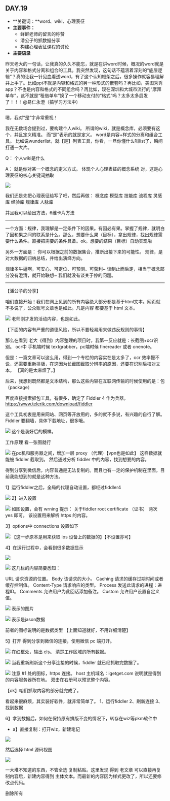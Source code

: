 ## DAY.19
+ **关键词：**word、wiki、心理表征
+ **主要事件：**
    + 鲜鲜老师的留言的称赞
    + 潘公子的抓数据分享
    + 构建心理表征课程的讨论
+ **主要语录**

昨天老大的一句话，让我真的久久不能忘，就是在讲word时候，概况的word就是关于内容和格式分离和组合的工具。我突然发现，这句话不蕴涵着深刻的“底层逻辑”？真的让我一针见血看透word，有了这个认知框架之后，很多操作就容易理解并上手了。比如ppt不就是内容和格式的另一种形式的嵌套吗？再比如，美图秀秀app？不也是内容和格式的不同组合吗？再比如，现在深圳和大城市流行的“摩拜单车”，这不就是“租借单车”换了一个移动支付的“格式”吗？太多太多启发了！！！@易仁永澄（搞学习方法中）

----------
嗯，我对“是”字非常重视！

我在无数场合提到过，要构建个人wiki。
所谓的wiki，就是概念库，必须要有这个，并且定义精准。
而“是”表示的就是定义。
word是内容+样式的分离和组合工具。
比如说wunderlist，就【是】列表工具，你看，一旦你懂什么叫list了，瞬间打通一大片。

Q：
个人wiki是什么

A：
就是你对某一个概念的定义方式。
体现个人心理表征的概念系统
对，这是心理表征的核心关键词抽取


![](./_image/8a9559769393dd0619a868e2df33283.jpg)

我们还是先把心理表征给写了吧，然后再做：
概念库
模型库
技能库
流程库
灵感库
经验库
规律库
人脉库

并且我可以给出方法，6维卡片方法

--------

一个方面：规律，我理解是一定条件下的因果。有因必有果。掌握了规律，就明白了因和果之间的联系是什么。那么，想要什么果（目标），拿出规律，找出规律需要什么条件。直接把需要的条件具备。ok。想要的结果（目标）自动实现啦

另外一方面是：
你可以根据之前的数据集合，推断出接下来的可能性。
规律，是对大数据的归纳总结，并给出演绎方向。

规律多牛逼啊，可安心、可定位、可预测、可获利~
谈制止而后定，相当于概念部分没有澄清，就开始联想~
我们就没有谈关于停的问题。

----------

【潘公子的分享】

咱们直接开始！我们在网上见到的所有内容绝大部分都是基于html文本。网页就不多说了，公众账号文章也是如此。凡是内容 都要基于 html 文本。


![](./_image/75b49e6e44e0d6e2d8491f7dcb2db22.jpg)
老师刚才发的活动内容，也是如此。

【下面的内容有严重的道德风险，所以不要轻易用来做违反规则的事情】

那么在看到 老大《得到》内容整理的项目时，我第一反应就是：长截图+ocr识别。
ocr中 手机端时候 textgrabber，pc端时候 finereader 或者 onenote。

但是：一篇文章可以这么用，得到一个专栏的内容实在是太多了，ocr 效率慢不说，还需要重新排版，在这因为长截图截取分辨率的原因，还要在识别后校对文本。
【真的是太麻烦了。】

后来，我想到既然都是文本结构，那么这些内容在互联网传输的时候使用的是：包（package）

百度直接搜索抓包工具，有很多，确定了 Fiddler 4 作为兵器。https://www.telerik.com/download/fiddler

这个工具初衷是用来网站、网页等开放用的，多的就不多说，有兴趣的自行了解。
Fiddler 要翻墙，具体下载地址，很多哦。

![](./_image/f6603b2d83d62d35a6a66876564e209.jpg)
这个是装好后的模样。

工作原理 看一张图就行

![](./_image/18a3e640efa2d4f76fad7bd4939028b.jpg)
在pc机和服务器之间，增加一层 proxy （代理）【vpn也是如此】
这样数据就能被 fiddler 截取到。
然后通过分析 fiddler 中的内容，找到想要的内容。

得到分享到微信后，内容普通是无法复制的。而且也有一定的保护机制在里面。目前我能想到的就是这种方法。

1】运行fiddler之后，全局的代理自动设置，都经过fiddler4

![](./_image/706e64b1c3c37ff210b575b6ee2d4f3.jpg)
2】进入设置

![](./_image/f0865f8b8092edea16ef1857496e669.jpg)
如图设置，会有 wrning 提示：
关于fiddler root certificate （证书）
两次 yes 即可。
该设置用来解析 https 的内容。

3】options中 connections 设置如下

![](./_image/b06ddef90aadfc6f41ca1b5b1339f8e.jpg)
【这一步原本是用来获取 ios 设备上的数据的】【不设置亦可】

4】在运行过程中，会看到很多数据显示

![](./_image/fbfc90dbb12f5781c5afa2655cad68a.jpg)

![](./_image/dbf01098326a163b87de1e6121397da.jpg)
这几栏的内容简要悉知：

URL
 请求资源的位置。
 Body
 该请求的大小。
 Caching
 请求的缓存过期时间或者缓存控制值。
 Content-Type
 请求响应的类型。
 Process
 发送此请求的进程：进程ID。
 Comments
 允许用户为此回话添加备注。
 Custom
 允许用户设置自定义值。

![](./_image/a4406a63b5d5a964cbfb5e838ee9bd3.jpg)
表示的图片


![](./_image/8405cd041f5b5d4567e172024834683.jpg)
表示是jason数据

前者的图标说明的是数据类型
【上面知道就好，不用详细清楚】

5】打开 得到分享到微信的连接，使用微信 pc 端打开。

![](./_image/5532b6971f3425c2060545464a303a5.jpg)
在红框处，输出 cls。
清楚工作区域的所有数据。

![](./_image/7f7fe0f09bb17a0d398a10e9d38c344.jpg)
当我重新刷新这个分享连接的时候，fiddler 就已经抓取完数据了。

![](./_image/934ef3deae3e5133143e30bb25abaec.jpg)
注意 #1 处的图标，https 连接。
host 主机域名：igetget.com
说明就是得到的内容服务器所在地。
双击在右册可以预览整个内容。

【ok】咱们抓取内容的部分就完成了。

看起来很麻烦，其实装好软件，就非常简单了。
1、运行fiddler
2、刷新连接
3、找到数据

6】拿到数据后，如何在保持原有排版不变的情况下，转存在wiz等pkm软件中
- a】直接复制：打开wiz，新建笔记

![](./_image/9f17c6426e1e34021bdf66f6c6b1783.jpg)


然后选择 html 源码视图

![](./_image/ff5d6f3beb3c3b6df95f1e1841809c7.jpg)

一大堆不知道的东西，不管全选 复制粘贴。这里发现 得到 老文章 可以直接再复制内容后，新建内容得到 主体文本。而最新的内容因为样式更改了，所以还要修改点代码。

删除所有 <script>内容

![](./_image/7bd456f72facce1455e86fcda8a0d2d.jpg)

![](./_image/b0619e6928f6358a40aad761ec5ba8c.jpg)
<script>内容 通常在源码的 上部 和 底部。全部删除。这样就可以复制了

然后，新文章中，css样式有 3个

![](./_image/6e6a3d2831d813966305afa8e5defcd.jpg)
删除上面两条，此时 回到 wiz 内容预览页面


![](./_image/18e06ad5191426aa19b69cf2eef93c8.jpg)

关闭 html 源码 显示


![](./_image/745b8a3ae56ab0b0d9be760d069fdc3.jpg)
【tiips 如果你知道 div 区域的，就可以保留主体文本】

【下面的内容是我个人想法】
因为源码内，有很多远程调用的资源：woff字体、css样式。这些都严重浪费资源。所以我想本地化。
复制、粘贴 进 新的笔记


![](./_image/f4435a6a443fab576db499537acf846.jpg)

复制后，发现有点问题：
字体不舒服
段间距不对

全选 设置 微软雅黑 或者 其他 合适阅读的字体

![](./_image/e46be77f486dd4db7c4b2a15a5224bd.jpg)
雅黑 16号，再次进入 html 源代码界面

搜索两个关键样式：
第一个：margin-top

![](./_image/affeaa05cdf550c7888a64c79ebeb4f.jpg)
将后者的内容选中，ctrl+H ，替换为
margin-bottom:36px
(注意分号)
我没有选择分号

第二个样式：padding-left


![](./_image/cb517d9a0af1265febdaa04490fa7c7.jpg)

padding-left: 0.64rem
替换为
padding-left: 35px


![](./_image/50ae375d3574655354edd2852361abe.jpg)

全部替换。
回到内容界面，保存。
完毕


![](./_image/862a12c11c9ff04b20da28030ce044b.jpg)

![](./_image/8c8ccc42bf3298589301995b1767bd9.jpg)

对比一下。完美！

####重新梳理一下流程：
**A】准备 fiddler 4**
1、下载fiddler
2、确定.net 运行环境 win8 以上 .net4 ，以下 .net 2即可
3、安装后，打开设置，在https 和 connections 选项卡内

**B】获取数据**
1、分享得到内容到微信中，利用 PC 版本打开
2、在 黑色cmd处，输入 cls 清除所有数据
3、刷新链接
4、找到 m.igetget.com 的 https 内容

**C】整理排版数据**
1、复制该条目下 html 数据
2、新建为知笔记 A，切换 html 源码视图，并粘贴
3、删除所有 <script> 数据
4、删除特定 css数据（老的文章不用，新文章需要）
5、退出 html 源码视图，复制内容主体至新笔记 B
6、进入笔记 B 的 html 源码视图，替换padding-top代码为 padding-bottom；还有 padding-left 数据
7、退出 html 视图，保存。

-----------
-----------

【心理表征构建的讨论】

@鲜鲜：今天晚上的课收获好大，脑子里面一直留着这句话“刻意训练的前提是形成高级的心理表征”。离开高级心理表征的训练，不是刻意训练，而是大大说的“乱动！”@易仁永澄（搞学习方法中） ---认识深度是一切的关键！你要持续抓到本质、看到被高度概念化的元素之间的前后关系、因果关系、充分必要关系

@夜光巴比：我全程想到的又是见心见性……我们看到的一切都是我们眼中的一切，未必是世界的真实，却是我们心中真实的心理表征……
高手和普通人的差距在于心智成长过程中对世界认知的范围在不断扩大，从自己的世界出发并最终慢慢更接近真实的世界，这大概就是《进化路上的迷失与定位》中说的圆融状态的人吧……
所以像高手学习更高级的心理表征是在学习更真实的世界的样子，并且通过不断的刻意练习来理解和认知世界并了解自己，让自己的世界无限的扩大并像真实的世界接近，从而实现自己的心智的成长与进化……

我以前也有陷入细节的毛病，后来改了，改掉我这个毛病的就是方格本儿笔记，这种笔记记录方式的重要要求就是框架式思维……不过我当时决定用方格本儿笔记并且到现在快三个月了，是因为心智成长三要素在里面，就是方格本儿的黄金三分法……


@风雨阳光：听完感觉还是不是很懂，就知道心理表征就是脑子里对这个东西的描绘，而自己的心理表征不一定是对的，高手的心理表征往往更接近现实，我们要做的就是把自己的心理表征修正的越接近高手接近事实就好。而这个过程必须要实践与反思结合才能更新自己的心理表征。这是听完后的心理表征。特别想重新学习之前CEO的课程了。

那认识的深度是不是可以通过不断的学习，建立更多的心理表征并修正心理表征来达到。还有不断的实践、反思、复盘？觉得这次的分享特别重要，我还没有全部打通，但是看到了之前一些没有打通但是还忽略的点了。

我发现了之前自己学习中的问题了，我过于专注于细节而忽视了脉络与关键词已经它们之间的关系了。这个和好像检视阅读也有异曲同工之处。

但凡没有搞明白的地方都会影响心理表征的建立，特别是关键词的地方和有关“是什么”的地方。我觉得方格笔记是呈现出平面结构来，但是心理表征的建立过程是像五环花那样，把一个事物用不同的元素串起来相互影响，又能每个点重新散发一朵五环花，层层叠叠




+ **一点思考**